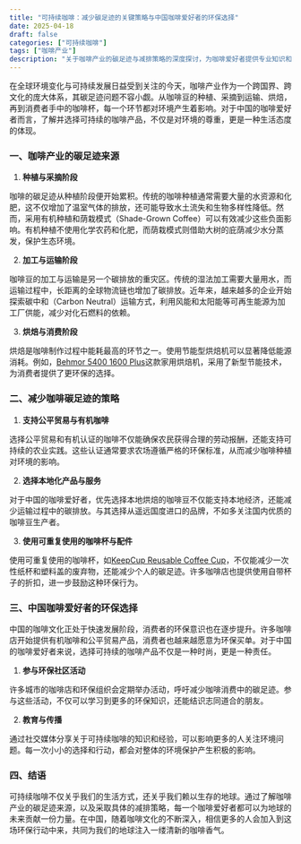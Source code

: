 ```yaml
---
title: "可持续咖啡：减少碳足迹的关键策略与中国咖啡爱好者的环保选择"
date: 2025-04-18
draft: false
categories: ["可持续咖啡"]
tags: ["咖啡产业"]
description: "关于咖啡产业的碳足迹与减排策略的深度探讨，为咖啡爱好者提供专业知识和实用指南。"
---
```


在全球环境变化与可持续发展日益受到关注的今天，咖啡产业作为一个跨国界、跨文化的庞大体系，其碳足迹问题不容小觑。从咖啡豆的种植、采摘到运输、烘焙，再到消费者手中的咖啡杯，每一个环节都对环境产生着影响。对于中国的咖啡爱好者而言，了解并选择可持续的咖啡产品，不仅是对环境的尊重，更是一种生活态度的体现。

### 一、咖啡产业的碳足迹来源

1. **种植与采摘阶段**

咖啡的碳足迹从种植阶段便开始累积。传统的咖啡种植通常需要大量的水资源和化肥，这不仅增加了温室气体的排放，还可能导致水土流失和生物多样性降低。然而，采用有机种植和荫栽模式（Shade-Grown Coffee）可以有效减少这些负面影响。有机种植不使用化学农药和化肥，而荫栽模式则借助大树的庇荫减少水分蒸发，保护生态环境。

2. **加工与运输阶段**

咖啡豆的加工与运输是另一个碳排放的重灾区。传统的湿法加工需要大量用水，而运输过程中，长距离的全球物流链也增加了碳排放。近年来，越来越多的企业开始探索碳中和（Carbon Neutral）运输方式，利用风能和太阳能等可再生能源为加工厂供能，减少对化石燃料的依赖。

3. **烘焙与消费阶段**

烘焙是咖啡制作过程中能耗最高的环节之一。使用节能型烘焙机可以显著降低能源消耗。例如，[Behmor 5400 1600 Plus](https://www.amazon.com/s?k=Behmor%205400%201600%20Plus&tag=coffeeprism-20)这款家用烘焙机，采用了新型节能技术，为消费者提供了更环保的选择。

### 二、减少咖啡碳足迹的策略

1. **支持公平贸易与有机咖啡**

选择公平贸易和有机认证的咖啡不仅能确保农民获得合理的劳动报酬，还能支持可持续的农业实践。这些认证通常要求农场遵循严格的环保标准，从而减少咖啡种植对环境的影响。

2. **选择本地化产品与服务**

对于中国的咖啡爱好者，优先选择本地烘焙的咖啡豆不仅能支持本地经济，还能减少运输过程中的碳排放。与其选择从遥远国度进口的品牌，不如多关注国内优质的咖啡豆生产者。

3. **使用可重复使用的咖啡杯与配件**

使用可重复使用的咖啡杯，如[KeepCup Reusable Coffee Cup](https://www.amazon.com/s?k=KeepCup%20Reusable%20Coffee%20Cup&tag=coffeeprism-20)，不仅能减少一次性纸杯和塑料盖的废弃物，还能减少个人的碳足迹。许多咖啡店也提供使用自带杯子的折扣，进一步鼓励这种环保行为。

### 三、中国咖啡爱好者的环保选择

中国的咖啡文化正处于快速发展阶段，消费者的环保意识也在逐步提升。许多咖啡店开始提供有机咖啡和公平贸易产品，消费者也越来越愿意为环保买单。对于中国的咖啡爱好者来说，选择可持续的咖啡产品不仅是一种时尚，更是一种责任。

1. **参与环保社区活动**

许多城市的咖啡店和环保组织会定期举办活动，呼吁减少咖啡消费中的碳足迹。参与这些活动，不仅可以学习到更多的环保知识，还能结识志同道合的朋友。

2. **教育与传播**

通过社交媒体分享关于可持续咖啡的知识和经验，可以影响更多的人关注环境问题。每一次小小的选择和行动，都会对整体的环境保护产生积极的影响。

### 四、结语

可持续咖啡不仅关乎我们的生活方式，还关乎我们赖以生存的地球。通过了解咖啡产业的碳足迹来源，以及采取具体的减排策略，每一个咖啡爱好者都可以为地球的未来贡献一份力量。在中国，随着咖啡文化的不断深入，相信更多的人会加入到这场环保行动中来，共同为我们的地球注入一缕清新的咖啡香气。